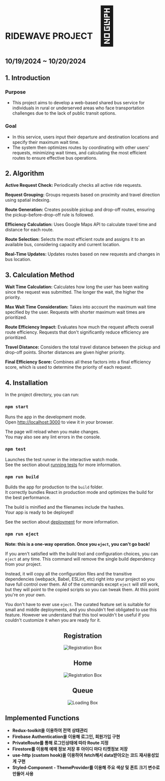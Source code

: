 #  RIDEWAVE PROJECT <span style="font-size:120px">:bus:</span>
## 10/19/2024 ~ 10/20/2024
## 1. Introduction
### Purpose
* This project aims to develop a web-based shared bus service for individuals in rural or underserved areas who face transportation challenges due to the lack of public transit options.
### Goal
* In this service, users input their departure and destination locations and specify their maximum wait time. 
* The system then optimizes routes by coordinating with other users' requests, minimizing wait times, and calculating the most efficient routes to ensure effective bus operations.

## 2. Algorithm

**Active Request Check:** Periodically checks all active ride requests.

**Request Grouping:** Groups requests based on proximity and travel direction using spatial indexing.

**Route Generation:** Creates possible pickup and drop-off routes, ensuring the pickup-before-drop-off rule is followed.

**Efficiency Calculation:** Uses Google Maps API to calculate travel time and distance for each route.

**Route Selection:** Selects the most efficient route and assigns it to an available bus, considering capacity and current location.

**Real-Time Updates:** Updates routes based on new requests and changes in bus location.

## 3. Calculation Method

**Wait Time Calculation:** Calculates how long the user has been waiting since the request was submitted. The longer the wait, the higher the priority.

**Max Wait Time Consideration:** Takes into account the maximum wait time specified by the user. Requests with shorter maximum wait times are prioritized.

**Route Efficiency Impact:** Evaluates how much the request affects overall route efficiency. Requests that don't significantly reduce efficiency are prioritized.

**Travel Distance:** Considers the total travel distance between the pickup and drop-off points. Shorter distances are given higher priority.

**Final Efficiency Score:** Combines all these factors into a final efficiency score, which is used to determine the priority of each request.

</div>

## 4. Installation

In the project directory, you can run:

### `npm start`

Runs the app in the development mode.\
Open [http://localhost:3000](http://localhost:3000) to view it in your browser.

The page will reload when you make changes.\
You may also see any lint errors in the console.

### `npm test`

Launches the test runner in the interactive watch mode.\
See the section about [running tests](https://facebook.github.io/create-react-app/docs/running-tests) for more information.

### `npm run build`

Builds the app for production to the `build` folder.\
It correctly bundles React in production mode and optimizes the build for the best performance.

The build is minified and the filenames include the hashes.\
Your app is ready to be deployed!

See the section about [deployment](https://facebook.github.io/create-react-app/docs/deployment) for more information.

### `npm run eject`

**Note: this is a one-way operation. Once you `eject`, you can't go back!**

If you aren't satisfied with the build tool and configuration choices, you can `eject` at any time. This command will remove the single build dependency from your project.

Instead, it will copy all the configuration files and the transitive dependencies (webpack, Babel, ESLint, etc) right into your project so you have full control over them. All of the commands except `eject` will still work, but they will point to the copied scripts so you can tweak them. At this point you're on your own.

You don't have to ever use `eject`. The curated feature set is suitable for small and middle deployments, and you shouldn't feel obligated to use this feature. However we understand that this tool wouldn't be useful if you couldn't customize it when you are ready for it.


<div align="center">

## Registration

![Registration Box](your-image-path)

</div>

<div align="center">

## Home

![Registration Box](your-image-path)

</div>


<div align="center">

## Queue

![Loading Box](your-image-path)

</div>

## Implemented Functions

- **Redux-toolkit을 이용하여 전역 상태관리**
- **Firebase Authentication을 이용해 로그인, 회원가입 구현**
- **PrivateRoute를 통해 로그인상태에 따라 Route 지정**
- **Firestore를 이용해 예매 정보 저장 후 아이디 마다 티켓정보 저장**
- **use-http (custom hook)을 이용하여 fetch해서 data받아오는 코드 재사용성있게 구현**
- **Styled-Component - ThemeProvider를 이용해 주요 색상 및 폰트 크기 변수로 만들어 사용**
